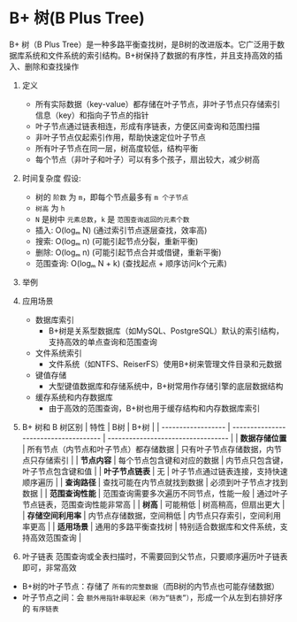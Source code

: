 # B+ 树(B Plus Tree)
  B+ 树（B Plus Tree）是一种多路平衡查找树，是B树的改进版本。它广泛用于数据库系统和文件系统的索引结构。B+树保持了数据的有序性，并且支持高效的插入、删除和查找操作
 
1. 定义
   - 所有实际数据（key-value）都存储在叶子节点，非叶子节点只存储索引信息（key）和指向子节点的指针
   - 叶子节点通过链表相连，形成有序链表，方便区间查询和范围扫描
   - 非叶子节点仅起索引作用，帮助快速定位叶子节点
   - 所有叶子节点在同一层，树高度较低，结构平衡
   - 每个节点（非叶子和叶子）可以有多个孩子，扇出较大，减少树高

2. 时间复杂度
   假设:
   - 树的 `阶数` 为 `m`，即每个节点最多有 `m 个子节点`
   - `树高` 为 `h`
   - `N` 是树中 `元素总数`，`k` 是 `范围查询返回的元素个数`
   - 插入: O(logₘ N) (通过索引节点逐层查找，效率高)
   - 搜索: O(logₘ n) (可能引起节点分裂，重新平衡)
   - 删除: O(logₘ n) (可能引起节点合并或借键，重新平衡)  
   - 范围查询: O(logₘ N + k) (查找起点 + 顺序访问k个元素)  
   
3. 举例


4. 应用场景
   - 数据库索引
     - B+树是关系型数据库（如MySQL、PostgreSQL）默认的索引结构，支持高效的单点查询和范围查询 
   - 文件系统索引
     - 文件系统（如NTFS、ReiserFS）使用B+树来管理文件目录和元数据
   - 键值存储
     - 大型键值数据库和存储系统中，B+树常用作存储引擎的底层数据结构
   - 缓存系统和内存数据库
     - 由于高效的范围查询，B+树也用于缓存结构和内存数据库索引
     
5. B+ 树和 B 树区别
   | 特性                | B树                                   | B+树                               |
   | ------------------ | ------------------------------------- | ---------------------------------- |
   | **数据存储位置**     | 所有节点（内节点和叶子节点）都存储数据      | 只有叶子节点存储数据，内节点只存储索引    |
   | **节点内容**        | 每个节点包含键和对应的数据                | 内节点只包含键，叶子节点包含键和值        |
   | **叶子节点链表**     | 无                                    | 叶子节点通过链表连接，支持快速顺序遍历     |
   | **查询路径**        | 查找可能在内节点就找到数据                | 必须到叶子节点才找到数据                 |
   | **范围查询性能**     | 范围查询需要多次遍历不同节点，性能一般      | 通过叶子节点链表，范围查询性能非常高       |
   | **树高**            | 可能稍低                               | 树高稍高，但扇出更大                    |
   | **存储空间利用率**    | 内节点存储数据，空间稍低                 | 内节点只存索引，空间利用率更高            |
   | **适用场景**         | 通用的多路平衡查找树                     | 特别适合数据库和文件系统，支持高效范围查询  |

6.  叶子链表
    范围查询或全表扫描时，不需要回到父节点，只要顺序遍历叶子链表即可，非常高效
   - B+树的叶子节点：存储了 `所有的完整数据`（而B树的内节点也可能存储数据）
   - 叶子节点之间：会 `额外用指针串联起来（称为“链表”）`，形成一个从左到右排好序的 `有序链表`